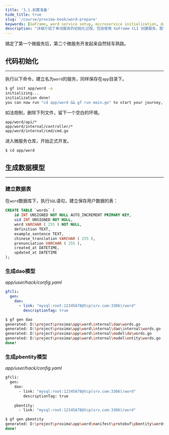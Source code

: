 ```yaml
---
title: '3.1.前置准备'
hide_title: true
slug: '/course/proxima-book/word-prepare'
keywords: [GoFrame, word service setup, microservice initialization, database configuration, project structure, service preparation]
description: "详细介绍了单词服务的初始化过程，包括使用 GoFrame CLI 创建服务、配置数据库连接、设置项目结构等基础准备工作。"
---
```


搞定了第一个微服务后，第二个微服务开发起来自然轻车熟路。

## 代码初始化
---
执行以下命令，建立名为`word`的服务，同样保存在`app`目录下。

```bash
$ gf init app/word -a
initializing...
initialization done! 
you can now run "cd app/word && gf run main.go" to start your journey, enjoy!
```

如法炮制，删除下列文件，留下一个空白的环境。
```text
app/word/api/*
app/word/internal/controller/*
app/word/internal/cmd/cmd.go
```

进入微服务仓库，开始正式开发。
```bash
$ cd app/word
```

## 生成数据模型
---
### 建立数据表
在`word`数据库下，执行`SQL`语句，建立保存用户数据的表：
```sql
CREATE TABLE `words` (
    id INT UNSIGNED NOT NULL AUTO_INCREMENT PRIMARY KEY,
    uid INT UNSIGNED NOT NULL,
    word VARCHAR ( 255 ) NOT NULL,
    definition TEXT,
    example_sentence TEXT,
    chinese_translation VARCHAR ( 255 ),
    pronunciation VARCHAR ( 255 ),
    created_at DATETIME,
    updated_at DATETIME
);
```

### 生成dao模型
*app/user/hack/config.yaml*
```yaml
gfcli:  
  gen:  
    dao:  
      - link: "mysql:root:12345678@tcp(srv.com:3306)/word"  
        descriptionTag: true
```

```bash
$ gf gen dao
generated: D:\project\proxima\app\word\internal\dao\words.go
generated: D:\project\proxima\app\word\internal\dao\internal\words.go
generated: D:\project\proxima\app\word\internal\model\do\words.go
generated: D:\project\proxima\app\word\internal\model\entity\words.go
done!
```

### 生成pbentity模型
*app/user/hack/config.yaml*
```bash
gfcli:
  gen:  
    dao:  
      - link: "mysql:root:12345678@tcp(srv.com:3306)/word"  
        descriptionTag: true  
  
    pbentity:  
      - link: "mysql:root:12345678@tcp(srv.com:3306)/word"
```

```bash
$ gf gen pbentity
generated: D:\project\proxima\app\word\manifest\protobuf\pbentity\words.proto
done!
